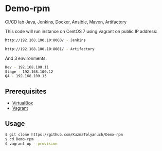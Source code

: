 # Demo-rpm
CI/CD lab 
Java, Jenkins, Docker, Ansible, Maven, Artifactory

This code will run instance on CentOS 7 using vagrant on public IP address:
```bash
http://192.168.100.10:8080/ - Jenkins
```
```bash
http://192.168.100.10:8081/ - Artifactory
```
And 3 environments:
```bash
Dev - 192.168.100.11
Stage - 192.168.100.12
QA - 192.168.100.13
```
## Prerequisites
* [VirtualBox](https://www.virtualbox.org/)
* [Vagrant](https://www.vagrantup.com/)

Usage
-----

```bash
$ git clone https://github.com/KuzmaTolyanuch/Demo-rpm
$ cd Demo-rpm
$ vagrant up --provision
```
